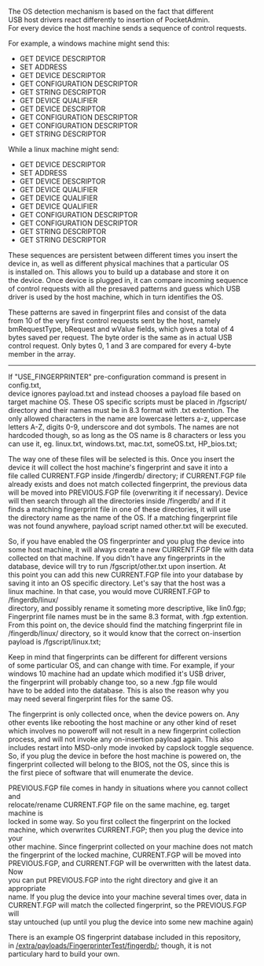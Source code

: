 The OS detection mechanism is based on the fact that different  
USB host drivers react differently to insertion of PocketAdmin.  
For every device the host machine sends a sequence of control requests.  
  
For example, a windows machine might send this:  
* GET DEVICE DESCRIPTOR  
* SET ADDRESS  
* GET DEVICE DESCRIPTOR  
* GET CONFIGURATION DESCRIPTOR  
* GET STRING DESCRIPTOR  
* GET DEVICE QUALIFIER  
* GET DEVICE DESCRIPTOR  
* GET CONFIGURATION DESCRIPTOR  
* GET CONFIGURATION DESCRIPTOR  
* GET STRING DESCRIPTOR  
  
While a linux machine might send:  
* GET DEVICE DESCRIPTOR  
* SET ADDRESS  
* GET DEVICE DESCRIPTOR  
* GET DEVICE QUALIFIER  
* GET DEVICE QUALIFIER  
* GET DEVICE QUALIFIER  
* GET CONFIGURATION DESCRIPTOR  
* GET CONFIGURATION DESCRIPTOR  
* GET STRING DESCRIPTOR  
* GET STRING DESCRIPTOR  
  
These sequences are persistent between different times you insert the  
device in, as well as different physical machines that a particular OS  
is installed on. This allows you to build up a database and store it on  
the device. Once device is plugged in, it can compare incoming sequence  
of control requests with all the presaved patterns and guess which USB  
driver is used by the host machine, which in turn identifies the OS.  
  
These patterns are saved in fingerprint files and consist of the data  
from 10 of the very first control requests sent by the host, namely  
bmRequestType, bRequest and wValue fields, which gives a total of 4  
bytes saved per request. The byte order is the same as in actual USB  
control request. Only bytes 0, 1 and 3 are compared for every 4-byte  
member in the array.  
  
---
  
If "USE_FINGERPRINTER" pre-configuration command is present in config.txt,  
device ignores payload.txt and instead chooses a payload file based on  
target machine OS. These OS specific scripts must be placed in /fgscript/  
directory and their names must be in 8.3 format with .txt extention. The  
only allowed characters in the name are lowercase letters a-z, uppercase  
letters A-Z, digits 0-9, underscore and dot symbols. The names are not  
hardcoded though, so as long as the OS name is 8 characters or less you  
can use it, eg. linux.txt, windows.txt, mac.txt, someOS.txt, HP_bios.txt;  
  
The way one of these files will be selected is this. Once you insert the  
device it will collect the host machine's fingerprint and save it into a  
file called CURRENT.FGP inside /fingerdb/ directory; if CURRENT.FGP file  
already exists and does not match collected fingerprint, the previous data  
will be moved into PREVIOUS.FGP file (overwriting it if necessary). Device  
will then search through all the directories inside /fingerdb/ and if it  
finds a matching fingerprint file in one of these directories, it will use  
the directory name as the name of the OS. If a matching fingerprint file  
was not found anywhere, payload script named other.txt will be executed.  
  
So, if you have enabled the OS fingerprinter and you plug the device into  
some host machine, it will always create a new CURRENT.FGP file with data  
collected on that machine. If you didn't have any fingerprints in the  
database, device will try to run /fgscript/other.txt upon insertion. At  
this point you can add this new CURRENT.FGP file into your database by  
saving it into an OS specific directory. Let's say that the host was a  
linux machine. In that case, you would move CURRENT.FGP to /fingerdb/linux/  
directory, and possibly rename it someting more descriptive, like lin0.fgp;  
Fingerprint file names must be in the same 8.3 format, with .fgp extention.  
From this point on, the device should find the matching fingerprint file in  
/fingerdb/linux/ directory, so it would know that the correct on-insertion  
payload is /fgscript/linux.txt;  
  
Keep in mind that fingerprints can be different for different versions  
of some particular OS, and can change with time. For example, if your  
windows 10 machine had an update which modified it's USB driver,  
the fingerprint will probably change too, so a new .fgp file would  
have to be added into the database. This is also the reason why you  
may need several fingerprint files for the same OS.  
  
The fingerprint is only collected once, when the device powers on. Any  
other events like rebooting the host machine or any other kind of reset  
which involves no poweroff will not result in a new fingerprint collection  
process, and will not invoke any on-insertion payload again. This also  
includes restart into MSD-only mode invoked by capslock toggle sequence.  
So, if you plug the device in before the host machine is powered on, the  
fingerprint collected will belong to the BIOS, not the OS, since this is  
the first piece of software that will enumerate the device.  
  
PREVIOUS.FGP file comes in handy in situations where you cannot collect and  
relocate/rename CURRENT.FGP file on the same machine, eg. target machine is  
locked in some way. So you first collect the fingerprint on the locked  
machine, which overwrites CURRENT.FGP; then you plug the device into your  
other machine. Since fingerprint collected on your machine does not match  
the fingerprint of the locked machine, CURRENT.FGP will be moved into  
PREVIOUS.FGP, and CURRENT.FGP will be overwritten with the latest data. Now  
you can put PREVIOUS.FGP into the right directory and give it an appropriate  
name. If you plug the device into your machine several times over, data in  
CURRENT.FGP will match the collected fingerprint, so the PREVIOUS.FGP will  
stay untouched (up until you plug the device into some new machine again)  
  
There is an example OS fingerprint database included in this repository,  
in [/extra/payloads/FingerprinterTest/fingerdb/](https://github.com/krakrukra/PocketAdmin/tree/master/extra/payloads/FingerprinterTest/fingerdb); though, it is not  
particulary hard to build your own.  
  